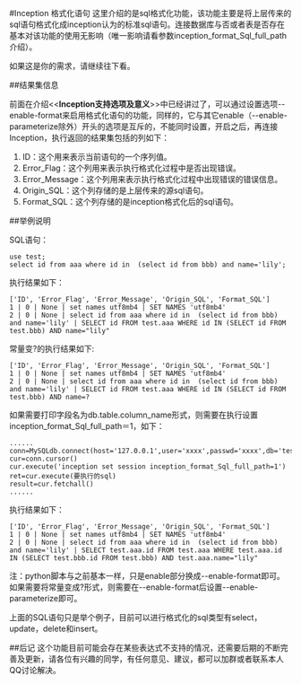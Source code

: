 #Inception 格式化语句
这里介绍的是sql格式化功能，该功能主要是将上层传来的sql语句格式化成inception认为的标准sql语句。连接数据库与否或者表是否存在基本对该功能的使用无影响（唯一影响请看参数inception_format_Sql_full_path介绍）。

如果这是你的需求，请继续往下看。

##结果集信息

前面在介绍<<**Inception支持选项及意义**>>中已经讲过了，可以通过设置选项--enable-format来启用格式化语句的功能，同样的，它与其它enable（--enable-parameterize除外）开头的选项是互斥的，不能同时设置，开启之后，再连接Inception，执行返回的结果集包括的列如下：

1. ID：这个用来表示当前语句的一个序列值。
1. Error_Flag：这个列用来表示执行格式化过程中是否出现错误。
1. Error_Message：这个列用来表示执行格式化过程中出现错误的错误信息。
1. Origin_SQL：这个列存储的是上层传来的源sql语句。
1. Format_SQL：这个列存储的是inception格式化后的sql语句。

##举例说明

SQL语句：
````
use test;
select id from aaa where id in  (select id from bbb) and name='lily';
````
执行结果如下： 
````
['ID', 'Error_Flag', 'Error_Message', 'Origin_SQL', 'Format_SQL']
1 | 0 | None | set names utf8mb4 | SET NAMES 'utf8mb4'
2 | 0 | None | select id from aaa where id in  (select id from bbb) and name='lily' | SELECT id FROM test.aaa WHERE id IN (SELECT id FROM test.bbb) AND name="lily"
````
常量变?的执行结果如下:
```
['ID', 'Error_Flag', 'Error_Message', 'Origin_SQL', 'Format_SQL']
1 | 0 | None | set names utf8mb4 | SET NAMES 'utf8mb4'
2 | 0 | None | select id from aaa where id in  (select id from bbb) and name='lily' | SELECT id FROM test.aaa WHERE id IN (SELECT id FROM test.bbb) AND name=?
```

如果需要打印字段名为db.table.column_name形式，则需要在执行设置inception_format_Sql_full_path＝1，如下：

````
......
conn=MySQLdb.connect(host='127.0.0.1',user='xxxx',passwd='xxxx',db='test',port=9998)
cur=conn.cursor()
cur.execute('inception set session inception_format_Sql_full_path=1')
ret=cur.execute(要执行的sql)
result=cur.fetchall()
......
````
执行结果如下：
````
['ID', 'Error_Flag', 'Error_Message', 'Origin_SQL', 'Format_SQL']
1 | 0 | None | set names utf8mb4 | SET NAMES 'utf8mb4'
2 | 0 | None | select id from aaa where id in  (select id from bbb) and name='lily' | SELECT test.aaa.id FROM test.aaa WHERE test.aaa.id IN (SELECT test.bbb.id FROM test.bbb) AND test.aaa.name="lily"
````

注：python脚本与之前基本一样，只是enable部分换成--enable-format即可。如果需要将常量变成?形式，则需要在--enable-format后设置--enable-parameterize即可。

上面的SQL语句只是举个例子，目前可以进行格式化的sql类型有select，update，delete和insert。

##后记
这个功能目前可能会存在某些表达式不支持的情况，还需要后期的不断完善及更新，请各位有兴趣的同学，有任何意见、建议，都可以加群或者联系本人QQ讨论解决。

